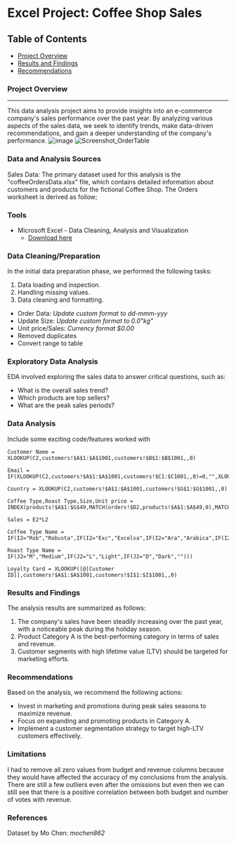 # Excel Project: Coffee Shop Sales

## Table of Contents
- [Project Overview](#project-overview)
- [Results and Findings](#results-and-findings)
- [Recommendations](#recommendations)


### Project Overview
---
This data analysis project aims to provide insights into an e-commerce company's sales performance over the past year. By analyzing various aspects of the sales data, we seek to identify trends, make data-driven recommendations, and gain a deeper understanding of the company's performance.
![image](https://github.com/user-attachments/assets/aa187afd-a182-4db0-9a0c-bd9d094706c0)
![Screenshot_OrderTable](https://github.com/user-attachments/assets/ddace4b4-6b6f-49cc-bbf0-acb984da1e73)

### Data and Analysis Sources
Sales Data: The primary dataset used for this analysis is the "coffeeOrdersData.xlsx" file, which contains detailed information about customers and products for the fictional Coffee Shop. The Orders worksheet is derived as follow;

  
  

### Tools
- Microsoft Excel - Data Cleaning, Analysis and Visualization
  - [Download here](https://www.microsoft.com/en-ca/microsoft-365/excel)

### Data Cleaning/Preparation
In the initial data preparation phase, we performed the following tasks:
1. Data loading and inspection.
2. Handling missing values.
3. Data cleaning and formatting.
  - Order Data: *Update custom format to dd-mmm-yyy*
  - Update Size: *Update custom format to 0.0"kg"*
  - Unit price/Sales: *Currency format $0.00*
  - Removed duplicates
  - Convert range to table

### Exploratory Data Analysis
EDA involved exploring the sales data to answer critical questions, such as:
- What is the overall sales trend?
- Which products are top sellers?
- What are the peak sales periods?

### Data Analysis
Include some exciting code/features worked with
```Excel
Customer Name = XLOOKUP(C2,customers!$A$1:$A$1001,customers!$B$1:$B$1001,,0)
```
```Excel
Email = IF(XLOOKUP(C2,customers!$A$1:$A$1001,customers!$C1:$C1001,,0)=0,"",XLOOKUP(C2,customers!$A$1:$A$1001,customers!$C1:$C1001,,0))
```
```Excel
Country = XLOOKUP(C2,customers!$A$1:$A$1001,customers!$G$1:$G$1001,,0)
```
```Excel
Coffee Type,Roast Type,Size,Unit price = INDEX(products!$A$1:$G$49,MATCH(orders!$D2,products!$A$1:$A$49,0),MATCH(orders!J$1,products!$A$1:$G$1,0))
```
```Excel
Sales = E2*L2
```
```Excel
Coffee Type Name = IF(I2="Rob","Robusta",IF(I2="Exc","Excelsa",IF(I2="Ara","Arabica",IF(I2="Lib","Liberica",""))))
```
```Excel
Roast Type Name = IF(J2="M","Medium",IF(J2="L","Light",IF(J2="D","Dark","")))
```
```Excel
Loyalty Card = XLOOKUP([@[Customer ID]],customers!$A$1:$A$1001,customers!$I$1:$I$1001,,0)
```
### Results and Findings
The analysis results are summarized as follows:
1. The company's sales have been steadily increasing over the past year, with a noticeable peak during the holiday season.
2. Product Category A is the best-performing category in terms of sales and revenue.
3. Customer segments with high lifetime value (LTV) should be targeted for marketing efforts.

### Recommendations
Based on the analysis, we recommend the following actions:
- Invest in marketing and promotions during peak sales seasons to maximize revenue.
- Focus on expanding and promoting products in Category A.
- Implement a customer segmentation strategy to target high-LTV customers effectively.

### Limitations
I had to remove all zero values from budget and revenue columns because they would have affected the accuracy of my conclusions from the analysis. There are still a few outliers even after the omissions but even then we can still see that there is a positive correlation between both budget and number of votes with revenue.

### References
Dataset  by Mo Chen: *mochen862*





















